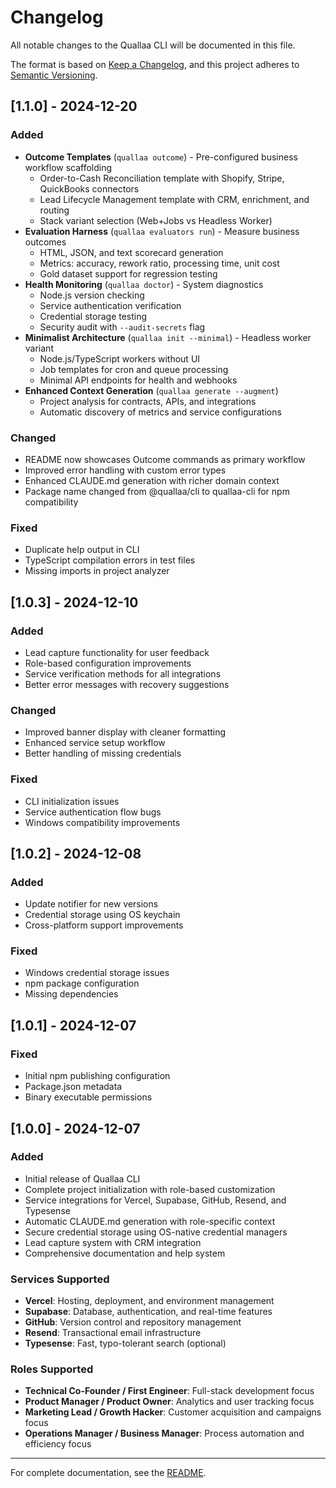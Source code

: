 # Changelog

All notable changes to the Quallaa CLI will be documented in this file.

The format is based on [Keep a Changelog](https://keepachangelog.com/en/1.0.0/),
and this project adheres to [Semantic Versioning](https://semver.org/spec/v2.0.0.html).

## [1.1.0] - 2024-12-20

### Added
- **Outcome Templates** (`quallaa outcome`) - Pre-configured business workflow scaffolding
  - Order-to-Cash Reconciliation template with Shopify, Stripe, QuickBooks connectors
  - Lead Lifecycle Management template with CRM, enrichment, and routing
  - Stack variant selection (Web+Jobs vs Headless Worker)
- **Evaluation Harness** (`quallaa evaluators run`) - Measure business outcomes
  - HTML, JSON, and text scorecard generation
  - Metrics: accuracy, rework ratio, processing time, unit cost
  - Gold dataset support for regression testing
- **Health Monitoring** (`quallaa doctor`) - System diagnostics
  - Node.js version checking
  - Service authentication verification
  - Credential storage testing
  - Security audit with `--audit-secrets` flag
- **Minimalist Architecture** (`quallaa init --minimal`) - Headless worker variant
  - Node.js/TypeScript workers without UI
  - Job templates for cron and queue processing
  - Minimal API endpoints for health and webhooks
- **Enhanced Context Generation** (`quallaa generate --augment`)
  - Project analysis for contracts, APIs, and integrations
  - Automatic discovery of metrics and service configurations

### Changed
- README now showcases Outcome commands as primary workflow
- Improved error handling with custom error types
- Enhanced CLAUDE.md generation with richer domain context
- Package name changed from @quallaa/cli to quallaa-cli for npm compatibility

### Fixed
- Duplicate help output in CLI
- TypeScript compilation errors in test files
- Missing imports in project analyzer

## [1.0.3] - 2024-12-10

### Added
- Lead capture functionality for user feedback
- Role-based configuration improvements
- Service verification methods for all integrations
- Better error messages with recovery suggestions

### Changed
- Improved banner display with cleaner formatting
- Enhanced service setup workflow
- Better handling of missing credentials

### Fixed
- CLI initialization issues
- Service authentication flow bugs
- Windows compatibility improvements

## [1.0.2] - 2024-12-08

### Added
- Update notifier for new versions
- Credential storage using OS keychain
- Cross-platform support improvements

### Fixed
- Windows credential storage issues
- npm package configuration
- Missing dependencies

## [1.0.1] - 2024-12-07

### Fixed
- Initial npm publishing configuration
- Package.json metadata
- Binary executable permissions

## [1.0.0] - 2024-12-07

### Added
- Initial release of Quallaa CLI
- Complete project initialization with role-based customization
- Service integrations for Vercel, Supabase, GitHub, Resend, and Typesense
- Automatic CLAUDE.md generation with role-specific context
- Secure credential storage using OS-native credential managers
- Lead capture system with CRM integration
- Comprehensive documentation and help system

### Services Supported
- **Vercel**: Hosting, deployment, and environment management
- **Supabase**: Database, authentication, and real-time features
- **GitHub**: Version control and repository management
- **Resend**: Transactional email infrastructure
- **Typesense**: Fast, typo-tolerant search (optional)

### Roles Supported
- **Technical Co-Founder / First Engineer**: Full-stack development focus
- **Product Manager / Product Owner**: Analytics and user tracking focus
- **Marketing Lead / Growth Hacker**: Customer acquisition and campaigns focus
- **Operations Manager / Business Manager**: Process automation and efficiency focus

---

For complete documentation, see the [README](README.md).